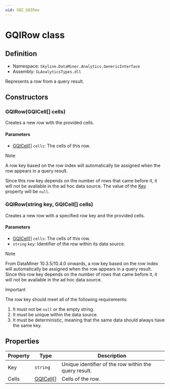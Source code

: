 ```yaml
---
uid: GQI_GQIRow
---
```


# GQIRow class

## Definition

- Namespace: `Skyline.DataMiner.Analytics.GenericInterface`
- Assembly: `SLAnalyticsTypes.dll`

Represents a row from a query result.

## Constructors

### GQIRow(GQICell[] cells)

Creates a new row with the provided cells.

#### Parameters

- [GQICell](xref:GQI_GQICell)[] `cells`: The cells of this row.

> [!NOTE]
> A row key based on the row index will automatically be assigned when the row appears in a query result.
>
> Since this row key depends on the number of rows that came before it, it will not be available in the ad hoc data source. The value of the [Key](#properties) property will be `null`.

### GQIRow(string key, GQICell[] cells)

Creates a new row with a specified row key and the provided cells.

#### Parameters

- [GQICell](xref:GQI_GQICell)[] `cells`: The cells of this row.
- `string` `key`: Identifier of the row within its data source.

> [!NOTE]
> From DataMiner 10.3.5/10.4.0 onwards<!-- RN 35999 -->, a row key based on the row index will automatically be assigned when the row appears in a query result. Since this row key depends on the number of rows that came before it, it will not be available in the ad hoc data source.

> [!IMPORTANT]
> The row key should meet all of the following requirements:
>
> 1. It must not be `null` or the empty string.
> 1. It must be unique within the data source.
> 1. It must be deterministic, meaning that the same data should always have the same key.

## Properties

| Property | Type | Description |
| -------- | ---- | ----------- |
| Key | `string` | Unique identifier of the row within the query result. |
| Cells | [GQICell](xref:GQI_GQICell)[] | Cells of the row. |
